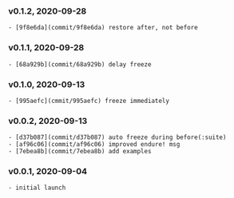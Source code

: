 ###  v0.1.2, 2020-09-28
    - [9f8e6da](commit/9f8e6da) restore after, not before

###  v0.1.1, 2020-09-28
    - [68a929b](commit/68a929b) delay freeze

###  v0.1.0, 2020-09-13
    - [995aefc](cmmit/995aefc) freeze immediately

###  v0.0.2, 2020-09-13
    - [d37b087](commit/d37b087) auto freeze during before(:suite)
    - [af96c06](commit/af96c06) improved endure! msg
    - [7ebea8b](commit/7ebea8b) add examples

###  v0.0.1, 2020-09-04
    - initial launch
